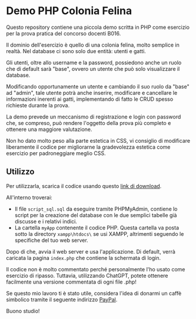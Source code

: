 # Demo PHP Colonia Felina

Questo repository contiene una piccola demo scritta in PHP come esercizio per la prova pratica del concorso docenti B016.

Il dominio dell'esercizio è quello di una colonia felina, molto semplice in realtà. Nel database ci sono solo due entità: utenti e gatti.

Gli utenti, oltre allo username e la password, possiedono anche un ruolo che di default sarà "base", ovvero un utente che può solo visualizzare il database.

Modificando opportunamente un utente e cambiando il suo ruolo da "base" ad "admin", tale utente potrà anche inserire, modificare e cancellare le informazioni inerenti ai gatti, implementando di fatto le CRUD spesso richieste durante la prova.

La demo prevede un meccanismo di registrazione e login con password che, se compreso, può rendere l'oggetto della prova più completo e ottenere una maggiore valutazione.

Non ho dato molto peso alla parte estetica in CSS, vi consiglio di modificare liberamente il codice per migliorarne la gradevolezza estetica come esercizio per padroneggiare meglio CSS.

## Utilizzo

Per utilizzarla, scarica il codice usando questo [link di download](https://github.com/aiacovazzi/Demo-PHP-gatti/archive/refs/heads/main.zip).

All'interno troverai:

- Il file `script_sql.sql` da eseguire tramite PHPMyAdmin, contiene lo script per la creazione del database con le due semplici tabelle già discusse e i relativi indici.
- La cartella `myApp` contenente il codice PHP. Questa cartella va posta sotto la directory `xampp\htdocs\` se usi XAMPP, altrimenti seguendo le specifiche del tuo web server.

Dopo di che, avvia il web server e usa l'applicazione. Di default, verrà caricata la pagina `index.php` che contiene la schermata di login.

Il codice non è molto commentato perché personalmente l'ho usato come esercizio di ripasso. Tuttavia, utilizzando ChatGPT, potete ottenere facilmente una versione commentata di ogni file .php!

Se questo mio lavoro ti è stato utile, considera l'idea di donarmi un caffè simbolico tramite il seguente indirizzo [PayPal](https://paypal.me/aiacovazzi).

Buono studio!
